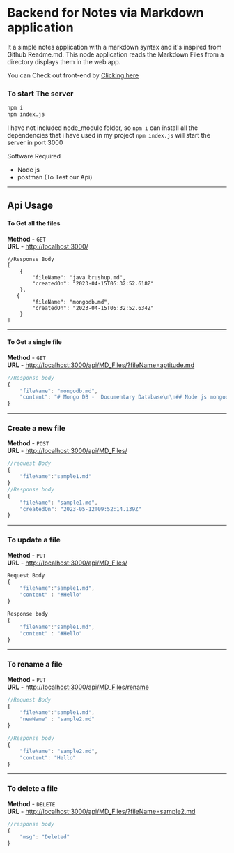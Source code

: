 # Backend for Notes via Markdown application

It a simple notes application with a markdown syntax and it's inspired from Github Readme.md. This node application reads the Markdown Files from a directory  displays them in the web app.

You can Check out front-end by [Clicking here](https://github.com/Harish-Gokul/Markdown-Viewer-FrontEnd)

### To start The server 
```bash
npm i 
npm index.js
```
I have not included node_module folder, so `npm i` can install all the dependencies that i have used in my project 
`npm index.js` will start the server in port 3000

Software Required
   - Node js  
   - postman (To Test our Api)

<hr>

## Api Usage

#### To Get all the files 

**Method** - `GET`  
**URL** - [http://localhost:3000/](http://localhost:3000/)
```Javascrip
//Response Body
[
    {
        "fileName": "java brushup.md",
        "createdOn": "2023-04-15T05:32:52.618Z"
    },
   {
        "fileName": "mongodb.md",
        "createdOn": "2023-04-15T05:32:52.634Z"
    }
]
```
<hr>

#### To Get a single file

**Method** - `GET`  
**URL** - [http://localhost:3000/api/MD_Files/?fileName=aptitude.md](http://localhost:3000/api/MD_Files/?fileName=mongodb.md)
```javascript
//Response body 
{
    "fileName": "mongodb.md",
    "content": "# Mongo DB -  Documentary Database\n\n## Node js mongodb Intergration\n\n* **Step 1** - `Require` Mongodb\n* **Step 2** -  connect to mongodb with dbname\n* **Step 3** -  Create a schema\n* **Step 4** - Create a mode  \n```javascript\n mongoose.model(CollectionName,Schema) \n```  \n\n## Connecting to mongoDb `npm i mongoose`\n```javascript\nconst mongoose = require(\"mongoose\")\nmongoose.connect(\"mongodb://localhost/booksDb\")\n.then(()=> console.log(\"Db Connected\"))\n.catch((err)=>console.log(err))\n```\n\n## Keywords in mongodb\n- __Schema__ is used to define the shape of the document"
}
```
<hr>

### Create a new file
**Method** - `POST`  
**URL** - [http://localhost:3000/api/MD_Files/](http://localhost:3000/api/MD_Files/)
```javascript
//request Body
{
    "fileName":"sample1.md"
}
//Response body
{
    "fileName": "sample1.md",
    "createdOn": "2023-05-12T09:52:14.139Z"
}
```

<hr>

### To update a file
**Method** - `PUT`  
**URL** - [http://localhost:3000/api/MD_Files/](http://localhost:3000/api/MD_Files/)
```javascript
Request Body
{
    "fileName":"sample1.md",
    "content" : "#Hello"
}

Response body
{
    "fileName":"sample1.md",
    "content" : "#Hello"
}
```
<hr>

### To rename a file

**Method** - `PUT`  
**URL** - [http://localhost:3000/api/MD_Files/rename](http://localhost:3000/api/MD_Files/rename)
```javascript
//Request Body
{
    "fileName":"sample1.md",
    "newName" : "sample2.md"
}

//Response body
{
    "fileName": "sample2.md",
    "content": "Hello"
}
```
<hr>

### To delete a file

**Method** - `DELETE`  
**URL** - [http://localhost:3000/api/MD_Files/?fileName=sample2.md](http://localhost:3000/api/MD_Files/?fileName=sample2.md)
```javascript
//response body
{
    "msg": "Deleted"
}
```
